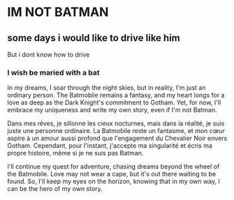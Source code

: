 
# IM NOT BATMAN

## some days i would like to drive like him
But i dont know how to drive

### I wish be maried with a bat 

In my dreams, I soar through the night skies, but in reality, I'm just an ordinary person. The Batmobile remains a fantasy, and my heart longs for a love as deep as the Dark Knight's commitment to Gotham. Yet, for now, I'll embrace my uniqueness and write my own story, even if I'm not Batman.

Dans mes rêves, je sillonne les cieux nocturnes, mais dans la réalité, je suis juste une personne ordinaire. La Batmobile reste un fantasme, et mon cœur aspire à un amour aussi profond que l'engagement du Chevalier Noir envers Gotham. Cependant, pour l'instant, j'accepte ma singularité et écris ma propre histoire, même si je ne suis pas Batman.


I'll continue my quest for adventure, chasing dreams beyond the wheel of the Batmobile. Love may not wear a cape, but it's out there waiting to be found. So, I'll keep my eyes on the horizon, knowing that in my own way, I can be the hero of my own story.